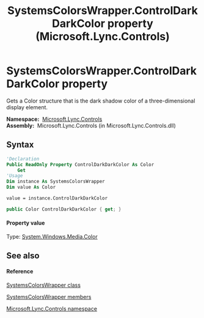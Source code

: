 ﻿---
title: SystemsColorsWrapper.ControlDarkDarkColor property  (Microsoft.Lync.Controls)
TOCTitle: 'ControlDarkDarkColor property '
ms:assetid: P:Microsoft.Lync.Controls.SystemsColorsWrapper.ControlDarkDarkColor_DI_3_UC_OCS14MrefLyncWPF
ms:mtpsurl: https://msdn.microsoft.com/en-us/library/microsoft.lync.controls.systemscolorswrapper.controldarkdarkcolor_di_3_uc_ocs14mreflyncwpf(v=office.15)
ms:contentKeyID: 48600323
ms.date: 07/28/2014
mtps_version: v=office.15
f1_keywords:
- Microsoft.Lync.Controls.SystemsColorsWrapper.ControlDarkDarkColor
dev_langs:
- CSharp
- JScript
- VB
- other
---

# SystemsColorsWrapper.ControlDarkDarkColor property

Gets a Color structure that is the dark shadow color of a three-dimensional display element.

**Namespace:**  [Microsoft.Lync.Controls](microsoft-lync-controls-namespace_1.md)  
**Assembly:**  Microsoft.Lync.Controls (in Microsoft.Lync.Controls.dll)

## Syntax

``` vb
'Declaration
Public ReadOnly Property ControlDarkDarkColor As Color
    Get
'Usage
Dim instance As SystemsColorsWrapper
Dim value As Color

value = instance.ControlDarkDarkColor
```

``` csharp
public Color ControlDarkDarkColor { get; }
```

#### Property value

Type: [System.Windows.Media.Color](http://msdn2.microsoft.com/en-us/library/ms653055)  

## See also

#### Reference

[SystemsColorsWrapper class](systemscolorswrapper-class-microsoft-lync-controls_1.md)

[SystemsColorsWrapper members](systemscolorswrapper-members-microsoft-lync-controls_1.md)

[Microsoft.Lync.Controls namespace](microsoft-lync-controls-namespace_1.md)

